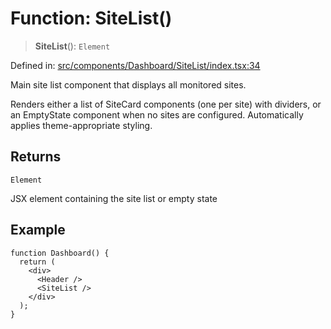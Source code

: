 # Function: SiteList()

> **SiteList**(): `Element`

Defined in: [src/components/Dashboard/SiteList/index.tsx:34](https://github.com/Nick2bad4u/Uptime-Watcher/blob/3cce0c3b352c8390536ca3c7399ece50a05faf18/src/components/Dashboard/SiteList/index.tsx#L34)

Main site list component that displays all monitored sites.

Renders either a list of SiteCard components (one per site) with dividers,
or an EmptyState component when no sites are configured. Automatically
applies theme-appropriate styling.

## Returns

`Element`

JSX element containing the site list or empty state

## Example

```tsx
function Dashboard() {
  return (
    <div>
      <Header />
      <SiteList />
    </div>
  );
}
```
